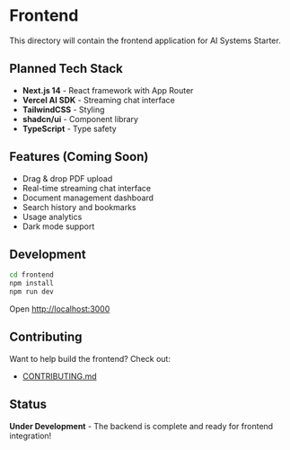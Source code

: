 # Frontend

This directory will contain the frontend application for AI Systems Starter.

## Planned Tech Stack

- **Next.js 14** - React framework with App Router
- **Vercel AI SDK** - Streaming chat interface
- **TailwindCSS** - Styling
- **shadcn/ui** - Component library
- **TypeScript** - Type safety

## Features (Coming Soon)

- Drag & drop PDF upload
- Real-time streaming chat interface
- Document management dashboard
- Search history and bookmarks
- Usage analytics
- Dark mode support

## Development

```bash
cd frontend
npm install
npm run dev
```

Open [http://localhost:3000](http://localhost:3000)

## Contributing

Want to help build the frontend? Check out:
- [CONTRIBUTING.md](../CONTRIBUTING.md)

## Status

**Under Development** - The backend is complete and ready for frontend integration!
